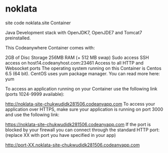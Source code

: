 # noklata
site code
noklata.site Container

Java Development stack with OpenJDK7, OpenJDE7 and Tomcat7 preinstalled.

This Codeanywhere Container comes with:

2GB of Disc Storage
256MB RAM (+ 512 MB swap)
Sudo access
SSH access on host14.codeanyhost.com:23461
Access to all HTTP and Websocket ports
The operating system running on this Container is Centos 6.5 (64 bit). CentOS uses yum package manager. You can read more here: yum

To access an application running on your Container use the following link (ports 1024-9999 available):

http://noklata-site-chukwudidk281506.codeanyapp.com
To access your application over HTTPS, make sure your application is running on port 3000 and use the following link:

https://noklata-site-chukwudidk281506.codeanyapp.com
If the port is blocked by your firewall you can connect through the standard HTTP port: (replace XX with port you have specified in your app)

http://port-XX.noklata-site-chukwudidk281506.codeanyapp.com
